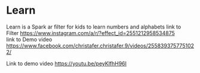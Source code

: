 # Learn
Learn is a  Spark ar filter for kids to learn numbers and alphabets 
link to Filter  https://www.instagram.com/a/r/?effect_id=2551212958534875  
link to Demo video
https://www.facebook.com/christafer.christafer.9/videos/2558393757751022/

Link to demo video https://youtu.be/peyKlfhH96I  
